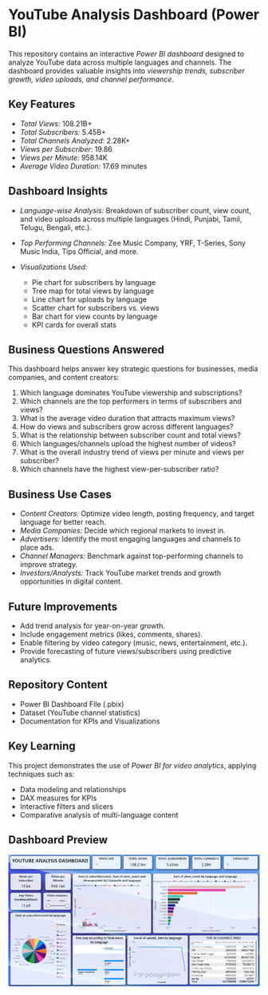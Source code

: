 # YouTube Analysis Dashboard (Power BI)

This repository contains an interactive *Power BI dashboard* designed to analyze YouTube data across multiple languages and channels.
The dashboard provides valuable insights into *viewership trends, subscriber growth, video uploads, and channel performance*.

## Key Features

* *Total Views:* 108.21B+
* *Total Subscribers:* 5.45B+
* *Total Channels Analyzed:* 2.28K+
* *Views per Subscriber:* 19.86
* *Views per Minute:* 958.14K
* *Average Video Duration:* 17.69 minutes

## Dashboard Insights

* *Language-wise Analysis:* Breakdown of subscriber count, view count, and video uploads across multiple languages (Hindi, Punjabi, Tamil, Telugu, Bengali, etc.).
* *Top Performing Channels:* Zee Music Company, YRF, T-Series, Sony Music India, Tips Official, and more.
* *Visualizations Used:*

  * Pie chart for subscribers by language
  * Tree map for total views by language
  * Line chart for uploads by language
  * Scatter chart for subscribers vs. views
  * Bar chart for view counts by language
  * KPI cards for overall stats

## Business Questions Answered

This dashboard helps answer key strategic questions for businesses, media companies, and content creators:

1. Which language dominates YouTube viewership and subscriptions?
2. Which channels are the top performers in terms of subscribers and views?
3. What is the average video duration that attracts maximum views?
4. How do views and subscribers grow across different languages?
5. What is the relationship between subscriber count and total views?
6. Which languages/channels upload the highest number of videos?
7. What is the overall industry trend of views per minute and views per subscriber?
8. Which channels have the highest view-per-subscriber ratio?

## Business Use Cases

* *Content Creators:* Optimize video length, posting frequency, and target language for better reach.
* *Media Companies:* Decide which regional markets to invest in.
* *Advertisers:* Identify the most engaging languages and channels to place ads.
* *Channel Managers:* Benchmark against top-performing channels to improve strategy.
* *Investors/Analysts:* Track YouTube market trends and growth opportunities in digital content.

## Future Improvements

* Add trend analysis for year-on-year growth.
* Include engagement metrics (likes, comments, shares).
* Enable filtering by video category (music, news, entertainment, etc.).
* Provide forecasting of future views/subscribers using predictive analytics.

## Repository Content

* Power BI Dashboard File (.pbix)
* Dataset (YouTube channel statistics)
* Documentation for KPIs and Visualizations

## Key Learning

This project demonstrates the use of *Power BI for video analytics*, applying techniques such as:

* Data modeling and relationships
* DAX measures for KPIs
* Interactive filters and slicers
* Comparative analysis of multi-language content

## Dashboard Preview

![Youtubeanalysis](https://github.com/kaushikmanish34/YOUTUBE-ANALYSIS-DASHBOARD/blob/main/Youtube%20data%20analysis.png)
